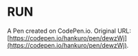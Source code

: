 # RUN

A Pen created on CodePen.io. Original URL: [https://codepen.io/hankuro/pen/dewzWj](https://codepen.io/hankuro/pen/dewzWj).

